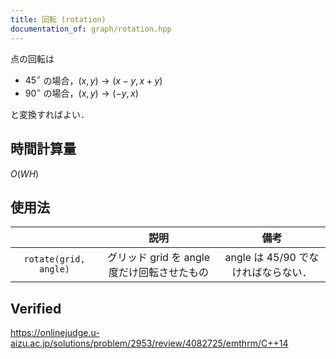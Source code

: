 ```yaml
---
title: 回転 (rotation)
documentation_of: graph/rotation.hpp
---
```


点の回転は

- $45^\circ$ の場合，$(x, y) \rightarrow (x - y, x + y)$
- $90^\circ$ の場合，$(x, y) \rightarrow (-y, x)$

と変換すればよい．


## 時間計算量

$O(WH)$


## 使用法

||説明|備考|
|:--:|:--:|:--:|
|`rotate(grid, angle)`|グリッド $\mathrm{grid}$ を $\mathrm{angle}$ 度だけ回転させたもの|$\mathrm{angle}$ は $45 \text{/} 90$ でなければならない．|


## Verified

https://onlinejudge.u-aizu.ac.jp/solutions/problem/2953/review/4082725/emthrm/C++14
